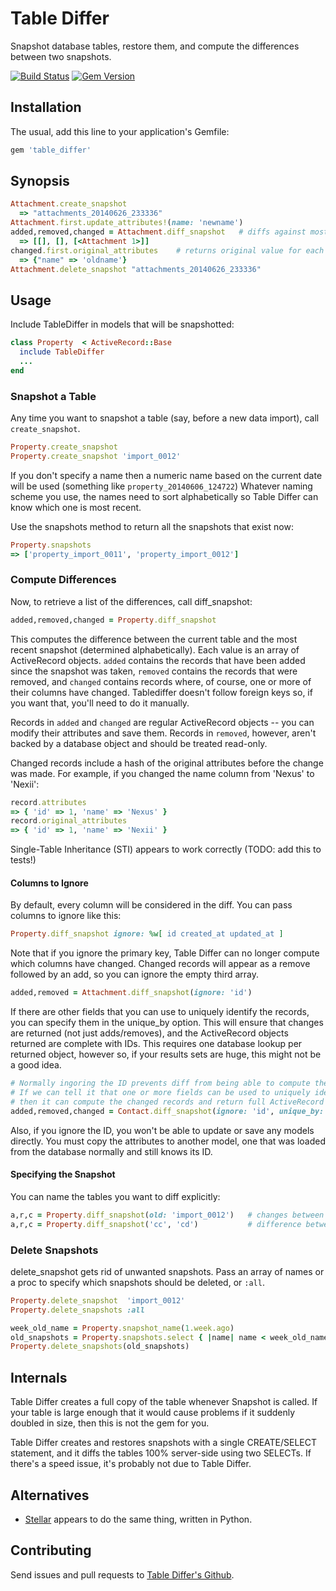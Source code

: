 # Table Differ

Snapshot database tables, restore them, and compute the differences between two snapshots.

[![Build Status](https://api.travis-ci.org/bronson/table_differ.png?branch=master)](http://travis-ci.org/bronson/table_differ)
[![Gem Version](https://badge.fury.io/rb/table_differ.svg)](http://badge.fury.io/rb/table_differ)

## Installation

The usual, add this line to your application's Gemfile:

```ruby
gem 'table_differ'
```

## Synopsis

```ruby
Attachment.create_snapshot
  => "attachments_20140626_233336"
Attachment.first.update_attributes!(name: 'newname')
added,removed,changed = Attachment.diff_snapshot   # diffs against most recent snapshot
  => [[], [], [<Attachment 1>]]
changed.first.original_attributes    # returns original value for each field
  => {"name" => 'oldname'}
Attachment.delete_snapshot "attachments_20140626_233336"
```

## Usage

Include TableDiffer in models that will be snapshotted:

```ruby
class Property  < ActiveRecord::Base
  include TableDiffer
  ...
end
```

### Snapshot a Table

Any time you want to snapshot a table (say, before a new data import),
call `create_snapshot`.

```ruby
Property.create_snapshot
Property.create_snapshot 'import_0012'
```

If you don't specify a name then a numeric name based on the current
date will be used (something like `property_20140606_124722`)
Whatever naming scheme you use, the names need to sort alphabetically so
Table Differ can know which one is most recent.

Use the snapshots method to return all the snapshots that exist now:

```ruby
Property.snapshots
=> ['property_import_0011', 'property_import_0012']
```

### Compute Differences

Now, to retrieve a list of the differences, call diff_snapshot:

```ruby
added,removed,changed = Property.diff_snapshot
```

This computes the difference between the current table and the most recent
snapshot (determined alphabetically).  Each value is an array of ActiveRecord
objects.  `added` contains the records that have been added since the snapshot
was taken, `removed` contains the records that were removed, and `changed` contains
records where, of course, one or more of their columns have changed.  Tablediffer
doesn't follow foreign keys so, if you want that, you'll need to do it manually.

Records in `added` and `changed` are regular ActiveRecord objects -- you can modify
their attributes and save them.  Records in `removed`, however, aren't backed by
a database object and should be treated read-only.

Changed records include a hash of the original attributes before the change was
made.  For example, if you changed the name column from 'Nexus' to 'Nexii':

```ruby
record.attributes
=> { 'id' => 1, 'name' => 'Nexus' }
record.original_attributes
=> { 'id' => 1, 'name' => 'Nexii' }
```

Single-Table Inheritance (STI) appears to work correctly (TODO: add this to tests!)


#### Columns to Ignore

By default, every column will be considered in the diff.
You can pass columns to ignore like this:

```ruby
Property.diff_snapshot ignore: %w[ id created_at updated_at ]
```

Note that if you ignore the primary key, Table Differ can no longer compute which
columns have changed.  Changed records will appear as a remove followed by an add,
so you can ignore the empty third array.

```ruby
added,removed = Attachment.diff_snapshot(ignore: 'id')
```

If there are other fields that you can use to uniquely identify the records,
you can specify them in the unique_by option.  This will ensure that changes
are returned (not just adds/removes), and the ActiveRecord objects returned are
complete with IDs.  This requires one database lookup per returned object,
however so, if your results sets are huge, this might not be a good idea.

```ruby
# Normally ingoring the ID prevents diff from being able to compute the changed records.
# If we can tell it that one or more fields can be used to uniquely identify the object,
# then it can compute the changed records and return full ActiveRecord objects.
added,removed,changed = Contact.diff_snapshot(ignore: 'id', unique_by: [:property_id, :contact_id])

```

Also, if you ignore the ID, you won't be able to update or save any models directly.
You must copy the attributes to another model, one that was loaded from the database
normally and still knows its ID.

#### Specifying the Snapshot

You can name the tables you want to diff explicitly:

```ruby
a,r,c = Property.diff_snapshot(old: 'import_0012')   # changes between the named snapshot and now
a,r,c = Property.diff_snapshot('cc', 'cd')           # difference between the two snapshots named cc and cd
```

### Delete Snapshots

delete_snapshot gets rid of unwanted snapshots.
Pass an array of names or a proc to specify which snapshots should be deleted,
or `:all`.

```ruby
Property.delete_snapshot  'import_0012'
Property.delete_snapshots :all

week_old_name = Property.snapshot_name(1.week.ago)
old_snapshots = Property.snapshots.select { |name| name < week_old_name }
Property.delete_snapshots(old_snapshots)
```

## Internals

Table Differ creates a full copy of the table whenever Snapshot is called.
If your table is large enough that it would cause problems if it suddenly
doubled in size, then this is not the gem for you.

Table Differ creates and restores snapshots with a single CREATE/SELECT statement,
and it diffs the tables 100% server-side using two SELECTs.
If there's a speed issue, it's probably not due to Table Differ.


## Alternatives

* [Stellar](https://github.com/fastmonkeys/stellar) appears to do the same thing, written in Python.


## Contributing

Send issues and pull requests to [Table Differ's Github](github.com/bronson/table_differ).
